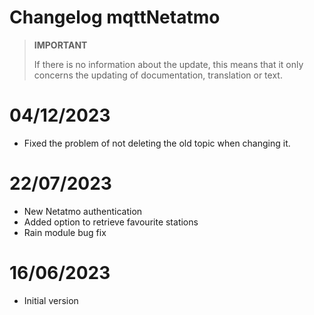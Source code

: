 # Changelog mqttNetatmo

>**IMPORTANT**
>
>If there is no information about the update, this means that it only concerns the updating of documentation, translation or text.

# 04/12/2023
- Fixed the problem of not deleting the old topic when changing it.

# 22/07/2023
- New Netatmo authentication
- Added option to retrieve favourite stations
- Rain module bug fix

# 16/06/2023
- Initial version

